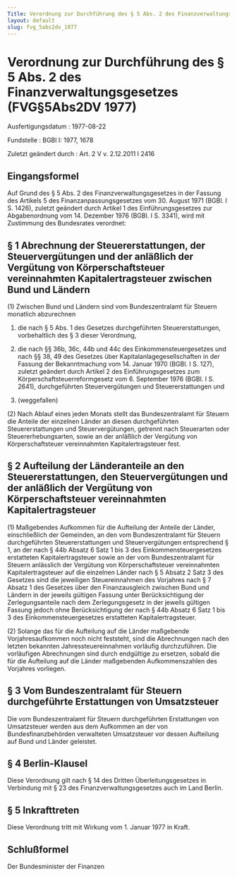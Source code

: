 ```yaml
---
Title: Verordnung zur Durchführung des § 5 Abs. 2 des Finanzverwaltungsgesetzes
layout: default
slug: fvg_5abs2dv_1977
---
```


# Verordnung zur Durchführung des § 5 Abs. 2 des Finanzverwaltungsgesetzes (FVG§5Abs2DV 1977)

Ausfertigungsdatum
:   1977-08-22

Fundstelle
:   BGBl I: 1977, 1678

Zuletzt geändert durch
:   Art. 2 V v. 2.12.2011 I 2416


## Eingangsformel

Auf Grund des § 5 Abs. 2 des Finanzverwaltungsgesetzes in der Fassung
des Artikels 5 des Finanzanpassungsgesetzes vom 30. August 1971 (BGBl.
I S. 1426), zuletzt geändert durch Artikel 1 des Einführungsgesetzes
zur Abgabenordnung vom 14. Dezember 1976 (BGBl. I S. 3341), wird mit
Zustimmung des Bundesrates verordnet:


## § 1 Abrechnung der Steuererstattungen, der Steuervergütungen und der anläßlich der Vergütung von Körperschaftsteuer vereinnahmten Kapitalertragsteuer zwischen Bund und Ländern

(1) Zwischen Bund und Ländern sind vom Bundeszentralamt für Steuern
monatlich abzurechnen

1.  die nach § 5 Abs. 1 des Gesetzes durchgeführten Steuererstattungen,
    vorbehaltlich des § 3 dieser Verordnung,


2.  die nach §§ 36b, 36c, 44b und 44c des Einkommensteuergesetzes und nach
    §§ 38, 49 des Gesetzes über Kapitalanlagegesellschaften in der Fassung
    der Bekanntmachung vom 14. Januar 1970 (BGBl. I S. 127),
    zuletzt geändert durch Artikel 2 des Einführungsgesetzes zum
    Körperschaftsteuerreformgesetz vom 6. September 1976 (BGBl. I S.
    2641),                    durchgeführten Steuervergütungen und
    Steuererstattungen und


3.  (weggefallen)




(2) Nach Ablauf eines jeden Monats stellt das Bundeszentralamt für
Steuern die Anteile der einzelnen Länder an diesen durchgeführten
Steuererstattungen und Steuervergütungen, getrennt nach Steuerarten
oder Steuererhebungsarten, sowie an der anläßlich der Vergütung von
Körperschaftsteuer vereinnahmten Kapitalertragsteuer fest.


## § 2 Aufteilung der Länderanteile an den Steuererstattungen, den Steuervergütungen und der anläßlich der Vergütung von Körperschaftsteuer vereinnahmten Kapitalertragsteuer

(1) Maßgebendes Aufkommen für die Aufteilung der Anteile der Länder,
einschließlich der Gemeinden, an den vom Bundeszentralamt für Steuern
durchgeführten Steuererstattungen und Steuervergütungen entsprechend §
1, an der nach § 44b Absatz 6 Satz 1 bis 3 des Einkommensteuergesetzes
erstatteten Kapitalertragsteuer sowie an der vom Bundeszentralamt für
Steuern anlässlich der Vergütung von Körperschaftsteuer vereinnahmten
Kapitalertragsteuer auf die einzelnen Länder nach § 5 Absatz 2 Satz 3
des Gesetzes sind die jeweiligen Steuereinnahmen des Vorjahres nach §
7 Absatz 1 des Gesetzes über den Finanzausgleich zwischen Bund und
Ländern in der jeweils gültigen Fassung unter Berücksichtigung der
Zerlegungsanteile nach dem Zerlegungsgesetz in der jeweils gültigen
Fassung jedoch ohne Berücksichtigung der nach § 44b Absatz 6 Satz 1
bis 3 des Einkommensteuergesetzes erstatteten Kapitalertragsteuer.

(2) Solange das für die Aufteilung auf die Länder maßgebende
Vorjahresaufkommen noch nicht feststeht, sind die Abrechnungen nach
den letzten bekannten Jahressteuereinnahmen vorläufig durchzuführen.
Die vorläufigen Abrechnungen sind durch endgültige zu ersetzen, sobald
die für die Aufteilung auf die Länder maßgebenden Aufkommenszahlen des
Vorjahres vorliegen.


## § 3 Vom Bundeszentralamt für Steuern durchgeführte Erstattungen von Umsatzsteuer

Die vom Bundeszentralamt für Steuern durchgeführten Erstattungen von
Umsatzsteuer werden aus dem Aufkommen an der von Bundesfinanzbehörden
verwalteten Umsatzsteuer vor dessen Aufteilung auf Bund und Länder
geleistet.


## § 4 Berlin-Klausel

Diese Verordnung gilt nach § 14 des Dritten Überleitungsgesetzes in
Verbindung mit § 23 des Finanzverwaltungsgesetzes auch im Land Berlin.


## § 5 Inkrafttreten

Diese Verordnung tritt mit Wirkung vom 1. Januar 1977 in Kraft.


## Schlußformel

Der Bundesminister der Finanzen

